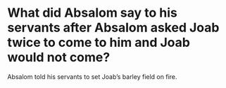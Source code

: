 # What did Absalom say to his servants after Absalom asked Joab twice to come to him and Joab would not come?

Absalom told his servants to set Joab’s barley field on fire.
